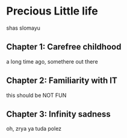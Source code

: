 # Precious Little life
shas slomayu

## Chapter 1: Carefree childhood
a long time ago, somethere out there

## Chapter 2: Familiarity with IT
this should be NOT FUN

## Chapter 3: Infinity sadness
oh, zrya ya tuda polez 


